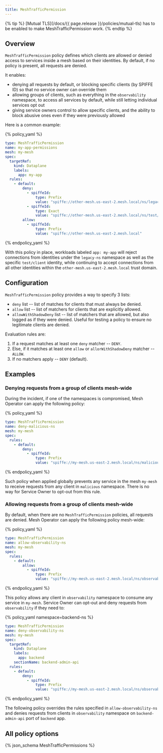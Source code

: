 ```yaml
---
title: MeshTrafficPermission
---
```


{% tip %}
[Mutual TLS](/docs/{{ page.release }}/policies/mutual-tls) has to be enabled to make MeshTrafficPermission work.
{% endtip %}

## Overview

`MeshTrafficPermission` policy defines which clients are allowed or denied access to services inside a mesh based on their identities.
By default, if no policy is present, all requests are denied.

It enables:

* denying all requests by default, or blocking specific clients (by SPIFFE ID)
  so that no service owner can override them
* allowing groups of clients, such as everything in the `observability` namespace,
  to access all services by default, while still letting individual services opt out
* giving service owners control to allow specific clients, and the ability to block abusive ones
  even if they were previously allowed

Here is a common example:

{% policy_yaml %}
```yaml
type: MeshTrafficPermission
name: my-app-permissions
mesh: my-mesh
spec:
  targetRef:
    kind: Dataplane
    labels:
      app: my-app
  rules:
    - default:
        deny:
          - spiffeId:
              type: Prefix
              value: "spiffe://other-mesh.us-east-2.mesh.local/ns/legacy-ns"
          - spiffeId:
              type: Exact
              value: "spiffe://other-mesh.us-east-2.mesh.local/ns/test/sa/client"
        allow:
          - spiffeId:
              type: Prefix
              value: "spiffe://other-mesh.us-east-2.mesh.local"
```
{% endpolicy_yaml %}

With this policy in place, workloads labeled `app: my-app` will reject connections from identities under the `legacy-ns` namespace
as well as the specific `test/client` identity, while continuing to accept connections from all other identities within the `other-mesh.us-east-2.mesh.local` trust domain.

## Configuration

`MeshTrafficPermission` policy provides a way to specify 3 lists:

* `deny` list -- list of matches for clients that must always be denied.
* `allow` list -- list of matchers for clients that are explicitly allowed.
* `allowWithShadowDeny` list -- list of matchers that are allowed, but also logged as if they were denied.
Useful for testing a policy to ensure no legitimate clients are denied.

Evaluation rules are:

1. If a request matches at least one `deny` matcher -- `DENY`.
2. Else, if it matches at least one `allow` or `allorWithShadowDeny` matcher -- `ALLOW`.
3. If no matchers apply -- `DENY` (default).

## Examples

### Denying requests from a group of clients mesh-wide

During the incident, if one of the namespaces is compromised, Mesh Operator can apply the following policy:

{% policy_yaml %}
```yaml
type: MeshTrafficPermission
name: deny-malicious-ns
mesh: my-mesh
spec:
  rules:
    - default:
        deny:
          - spiffeId:
              type: Prefix
              value: "spiffe://my-mesh.us-east-2.mesh.local/ns/malicious"
```
{% endpolicy_yaml %}

Such policy when applied globally prevents any service in the mesh `my-mesh` to receive requests from any client in `malicious` namespace.
There is no way for Service Owner to opt-out from this rule.

### Allowing requests from a group of clients mesh-wide

By default, when there are no `MeshTrafficPermission` policies, all requests are denied.
Mesh Operator can apply the following policy mesh-wide:

{% policy_yaml %}
```yaml
type: MeshTrafficPermission
name: allow-observability-ns
mesh: my-mesh
spec:
  rules:
    - default:
        allow:
          - spiffeId:
              type: Prefix
              value: "spiffe://my-mesh.us-east-2.mesh.local/ns/observability"
```
{% endpolicy_yaml %}

This policy allows any client in `observability` namespace to consume any service in `my-mesh`.
Service Owner can opt-out and deny requests from `observability` if they need to:

{% policy_yaml namespace=backend-ns %}
```yaml
type: MeshTrafficPermission
name: deny-observability-ns
mesh: my-mesh
spec:
  targetRef:
    kind: Dataplane
    labels:
      app: backend
    sectionName: backend-admin-api
  rules:
    - default:
        deny:
          - spiffeId:
              type: Prefix
              value: "spiffe://my-mesh.us-east-2.mesh.local/ns/observability"
```
{% endpolicy_yaml %}

The following policy overrides the rules specified in `allow-observability-ns` 
and denies requests from clients in `observability` namespace on `backend-admin-api` port of `backend` app.

## All policy options

{% json_schema MeshTrafficPermissions %}
